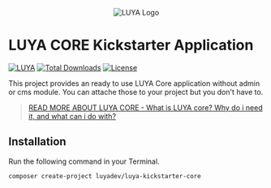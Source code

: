 <p align="center">
  <img src="https://raw.githubusercontent.com/luyadev/luya/master/docs/logo/luya-logo-0.2x.png" alt="LUYA Logo"/>
</p>

# LUYA CORE Kickstarter Application

[![LUYA](https://img.shields.io/badge/Powered%20by-LUYA-brightgreen.svg)](https://luya.io)
[![Total Downloads](https://poser.pugx.org/luyadev/luya-kickstarter-core/downloads)](https://packagist.org/packages/luyadev/luya-kickstarter-core)
[![License](https://poser.pugx.org/luyadev/luya-kickstarter-core/license)](https://packagist.org/packages/luyadev/luya-kickstarter-core)

This project provides an ready to use LUYA Core application without admin or cms module. You can attache those to your project but you don't have to.

> [READ MORE ABOUT LUYA CORE - What is LUYA core? Why do i need it, and what can i do with?](https://luya.io/guide/concept-core)

## Installation

Run the following command in your Terminal.

```sh
composer create-project luyadev/luya-kickstarter-core
```

